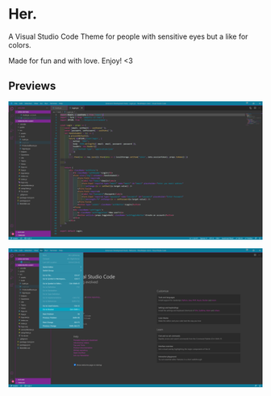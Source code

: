# Her.

A Visual Studio Code Theme for people with sensitive eyes but a like for colors.

Made for fun and with love. Enjoy! <3

## Previews
![First Preview](preview_1.jpg)

![Second Preview](preview_2.jpg)
